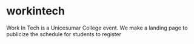 # workintech
Work In Tech is a Unicesumar College event. We make a landing page to publicize the schedule for students to register
